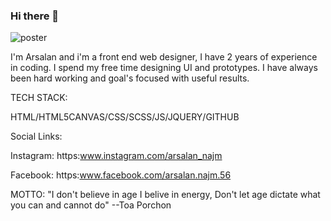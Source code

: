 ### Hi there 👋

![poster](https://user-images.githubusercontent.com/64060848/106156698-7ecd2500-619f-11eb-9701-7eafd0bc3acb.JPEG)



I'm Arsalan and i'm a front end web designer, I have 2 years of experience in coding.
I spend my free time designing UI and prototypes.
I have always been hard working and goal's focused with useful results.







TECH STACK:

HTML/HTML5CANVAS/CSS/SCSS/JS/JQUERY/GITHUB


Social Links:

Instagram: https:www.instagram.com/arsalan_najm

Facebook: https:www.facebook.com/arsalan.najm.56


MOTTO:
"I don't believe in age I belive in energy, Don't let age dictate what you can and cannot do"
--Toa Porchon
